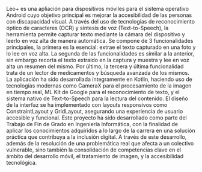 Leo+ es una apliación para dispositivos móviles para el sistema operativo Android cuyo objetivo principal es mejorar la accesibilidad de las personas con discapacidad visual. 
A través del uso de tecnologías de reconocimiento óptico de caracteres (OCR) y síntesis de voz (Text-to-Speech), la herramienta permite capturar texto mediante la cámara del dispositivo y leerlo en voz alta de manera automática.
Se compone de 3 funcionalidades principales, la primera es la esencial: extrae el texto capturado en una foto y lo lee en voz alta.
La segunda de las funcionalidades es similar a la anterior, sin embargo recorta el texto extraído en la captura y muestra y lee en voz alta un resumen del mismo.
Por último, la tercera y última funcionalidad trata de un lector de medicamentos y búsqueda avanzada de los mismos.
La aplicación ha sido desarrollada íntegramente en Kotlin, haciendo uso de tecnologías modernas como CameraX para el procesamiento de la imagen en tiempo real, ML Kit de Google para el reconocimiento de texto, y el sistema nativo de Text-to-Speech para la lectura del contenido.
El diseño de la interfaz se ha implementado con layouts responsivos como ConstraintLayout y GridLayout, asegurando una experiencia de usuario accesible y funcional.
Este proyecto ha sido desarrollado como parte del Trabajo de Fin de Grado en Ingeniería Informática, con la finalidad de aplicar los conocimientos adquiridos a lo largo de la carrera en una solución práctica que contribuya a la inclusión digital. 
A través de este desarrollo, además de la resolución de una problemática real que afecta a un colectivo vulnerable, sino también la consolidación de competencias clave en el ámbito del desarrollo móvil, el tratamiento de imagen, y la accesibilidad tecnológica.
